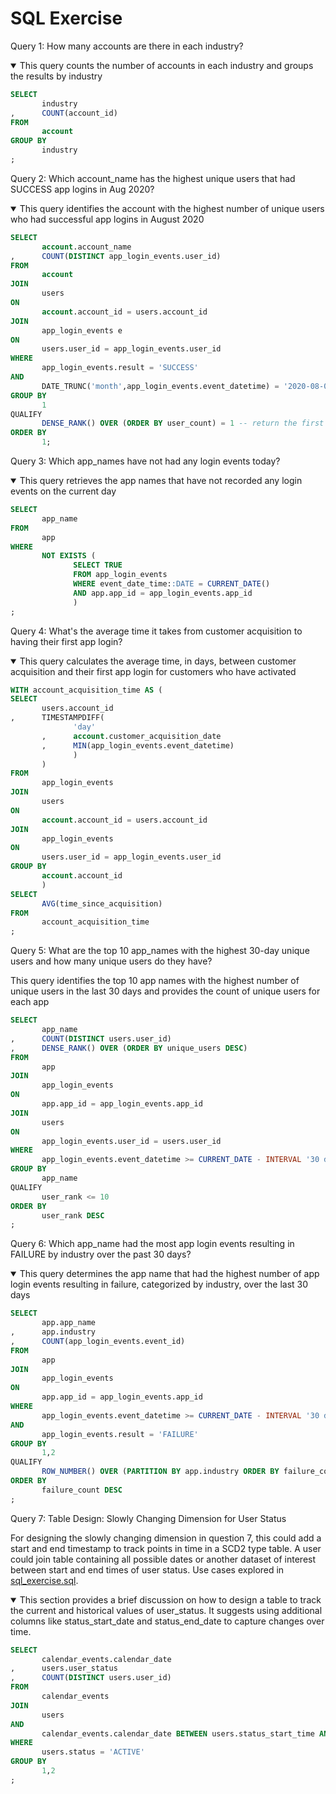 # SQL Exercise

Query 1: How many accounts are there in each industry?

<details open><summary> This query counts the number of accounts in each industry and groups the results by industry</summary>

```sql
SELECT 
       industry
,      COUNT(account_id)                                                                   AS account_count
FROM
       account
GROUP BY
       industry
;
```

</details>

Query 2: Which account_name has the highest unique users that had SUCCESS app logins in Aug 2020?

<details open><summary>This query identifies the account with the highest number of unique users who had successful app logins in August 2020</summary>

```sql
SELECT
       account.account_name
,      COUNT(DISTINCT app_login_events.user_id)                                            AS user_count
FROM
       account
JOIN
       users
ON
       account.account_id = users.account_id
JOIN
       app_login_events e
ON
       users.user_id = app_login_events.user_id
WHERE
       app_login_events.result = 'SUCCESS'
AND
       DATE_TRUNC('month',app_login_events.event_datetime) = '2020-08-01'
GROUP BY
       1
QUALIFY
       DENSE_RANK() OVER (ORDER BY user_count) = 1 -- return the first ranked account_name with the highest successful logins and will return multiple if tied for first
ORDER BY
       1;
```

</details>

Query 3: Which app_names have not had any login events today?

<details open><summary>This query retrieves the app names that have not recorded any login events on the current day</summary>

```SQL
SELECT 
       app_name
FROM
       app
WHERE
       NOT EXISTS (
              SELECT TRUE
              FROM app_login_events
              WHERE event_date_time::DATE = CURRENT_DATE()
              AND app.app_id = app_login_events.app_id
              )
;
```

</details>

Query 4: What's the average time it takes from customer acquisition to having their first app login?

<details open><summary>This query calculates the average time, in days, between customer acquisition and their first app login for customers who have activated</summary>

```sql
WITH account_acquisition_time AS (
SELECT 
       users.account_id
,      TIMESTAMPDIFF(
              'day'
       ,      account.customer_acquisition_date
       ,      MIN(app_login_events.event_datetime)
              )      
       )                                                                                   AS time_since_acquisition
FROM
       app_login_events
JOIN
       users 
ON
       account.account_id = users.account_id
JOIN
       app_login_events
ON
       users.user_id = app_login_events.user_id
GROUP BY
       account.account_id
       )
SELECT 
       AVG(time_since_acquisition)                                                         AS average_days_since_acquisition
FROM
       account_acquisition_time
;       
```

</details>

Query 5: What are the top 10 app_names with the highest 30-day unique users and how many unique users do they have?

<detail opens><summary>This query identifies the top 10 app names with the highest number of unique users in the last 30 days and provides the count of unique users for each app</summary>

```sql
SELECT 
       app_name
,      COUNT(DISTINCT users.user_id)                                                       AS unique_users
,      DENSE_RANK() OVER (ORDER BY unique_users DESC)                                      AS user_rank
FROM
       app
JOIN
       app_login_events
ON
       app.app_id = app_login_events.app_id
JOIN
       users
ON
       app_login_events.user_id = users.user_id
WHERE
       app_login_events.event_datetime >= CURRENT_DATE - INTERVAL '30 days'
GROUP BY
       app_name
QUALIFY
       user_rank <= 10
ORDER BY
       user_rank DESC
;
```

</details>

Query 6: Which app_name had the most app login events resulting in FAILURE by industry over the past 30 days?

<details open><summary>This query determines the app name that had the highest number of app login events resulting in failure, categorized by industry, over the last 30 days</summary>

```sql
SELECT
       app.app_name
,      app.industry
,      COUNT(app_login_events.event_id)                                                    AS failure_count
FROM
       app
JOIN
       app_login_events
ON
       app.app_id = app_login_events.app_id
WHERE
       app_login_events.event_datetime >= CURRENT_DATE - INTERVAL '30 days' 
AND
       app_login_events.result = 'FAILURE'
GROUP BY
       1,2
QUALIFY
       ROW_NUMBER() OVER (PARTITION BY app.industry ORDER BY failure_count) = 1 --return the highest app_name by industry - this could be dense_rank if ties matter
ORDER BY
       failure_count DESC
;
```

</details>

Query 7: Table Design: Slowly Changing Dimension for User Status

For designing the slowly changing dimension in question 7, this could add a start and end timestamp to track points in time in a SCD2 type table. A user could join table containing all possible dates or another dataset of interest between start and end times of user status. Use cases explored in [sql_exercise.sql](sql_exercise.sql).

<details open><summary>This section provides a brief discussion on how to design a table to track the current and historical values of user_status. It suggests using additional columns like status_start_date and status_end_date to capture changes over time.
</summary>

```sql
SELECT
       calendar_events.calendar_date
,      users.user_status
,      COUNT(DISTINCT users.user_id)                                                       AS user_count
FROM
       calendar_events
JOIN
       users
AND
       calendar_events.calendar_date BETWEEN users.status_start_time AND users.status_end_time
WHERE
       users.status = 'ACTIVE'
GROUP BY
       1,2
;
```

</details>
